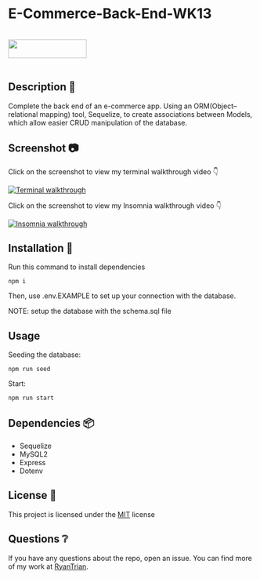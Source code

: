 # E-Commerce-Back-End-WK13

<br>
<img width=160, height=38 src="https://img.shields.io/badge/license-MIT-important">
<br>
<br>

## Description 📃

Complete the back end of an e-commerce app. Using an ORM(Object–relational mapping) tool, Sequelize, to  create associations between Models, which allow easier CRUD manipulation of the database.

## Screenshot 📷

Click on the screenshot to view my terminal walkthrough video 👇

[![Terminal walkthrough](https://user-images.githubusercontent.com/82792300/204946952-ffb07525-9fed-4884-b7a9-be1ed4f7e36e.png)](https://drive.google.com/file/d/1PB_cDmCcpTz4kBw4fRcSsrToJ7r7cGvW/view?usp=sharing)

Click on the screenshot to view my Insomnia walkthrough video 👇

[![Insomnia walkthrough](https://user-images.githubusercontent.com/82792300/204946953-6c8ea7a2-f906-4f8d-9a6e-40b1b972a911.png)](https://drive.google.com/file/d/1QE-mzvq_kqEHlrpY3hgN5jRCHv38HnQs/view?usp=sharing)

## Installation 🔧

Run this command to install dependencies
```console
npm i
```
Then, use .env.EXAMPLE to set up your connection with the database.

NOTE: setup the database with the schema.sql file
## Usage 
Seeding the database:

```console
npm run seed
```
Start:

```console
npm run start
```

## Dependencies 📦

* Sequelize
* MySQL2
* Express
* Dotenv
  
## License 🔑

This project is licensed under the [MIT](LICENSE) license

## Questions ❔

If you have any questions about the repo, open an issue. 
You can find more of my work at [RyanTrian](https://github.com/RyanTrian).
